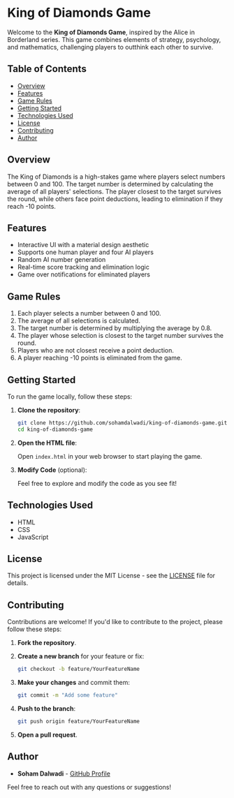 # King of Diamonds Game

Welcome to the **King of Diamonds Game**, inspired by the Alice in Borderland series. This game combines elements of strategy, psychology, and mathematics, challenging players to outthink each other to survive.

## Table of Contents

- [Overview](#overview)
- [Features](#features)
- [Game Rules](#game-rules)
- [Getting Started](#getting-started)
- [Technologies Used](#technologies-used)
- [License](#license)
- [Contributing](#contributing)
- [Author](#author)

## Overview

The King of Diamonds is a high-stakes game where players select numbers between 0 and 100. The target number is determined by calculating the average of all players' selections. The player closest to the target survives the round, while others face point deductions, leading to elimination if they reach -10 points.

## Features

- Interactive UI with a material design aesthetic
- Supports one human player and four AI players
- Random AI number generation
- Real-time score tracking and elimination logic
- Game over notifications for eliminated players

## Game Rules

1. Each player selects a number between 0 and 100.
2. The average of all selections is calculated.
3. The target number is determined by multiplying the average by 0.8.
4. The player whose selection is closest to the target number survives the round.
5. Players who are not closest receive a point deduction.
6. A player reaching -10 points is eliminated from the game.

## Getting Started

To run the game locally, follow these steps:

1. **Clone the repository**:

   ```bash
   git clone https://github.com/sohamdalwadi/king-of-diamonds-game.git
   cd king-of-diamonds-game
   ```

2. **Open the HTML file**:

   Open `index.html` in your web browser to start playing the game.

3. **Modify Code** (optional):

   Feel free to explore and modify the code as you see fit!

## Technologies Used

- HTML
- CSS
- JavaScript

## License

This project is licensed under the MIT License - see the [LICENSE](LICENSE) file for details.

## Contributing

Contributions are welcome! If you'd like to contribute to the project, please follow these steps:

1. **Fork the repository**.
2. **Create a new branch** for your feature or fix:
   
   ```bash
   git checkout -b feature/YourFeatureName
   ```

3. **Make your changes** and commit them:
   
   ```bash
   git commit -m "Add some feature"
   ```

4. **Push to the branch**:

   ```bash
   git push origin feature/YourFeatureName
   ```

5. **Open a pull request**.

## Author

- **Soham Dalwadi** - [GitHub Profile](https://github.com/sohamdalwadi)

Feel free to reach out with any questions or suggestions!

